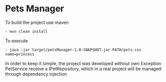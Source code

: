 # Pets Manager

To build the project use maven

	- mvn clean install

To execute 

	- java -jar target/petsManager-1.0-SNAPSHOT.jar PATH/pets.csv name=princess


In order to keep it simple, the project was developed without own Exception
PetService receive a IPetRepository, which in a real project will be managed through dependency injection
